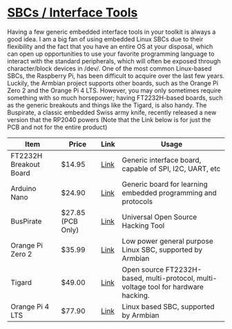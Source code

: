 # [SBCs / Interface Tools](./single-board-computers)

Having a few generic embedded interface tools in your toolkit is always a good idea. I am a big fan of using embedded Linux SBCs due to their flexibility and the fact that you have an entire OS at your disposal, which can open up opportunities to use your favorite programming language to interact with the standard peripherals, which will often be exposed through character/block devices in /dev/. One of the most common Linux-based SBCs, the Raspberry Pi, has been difficult to acquire over the last few years. Luckily, the Armbian project supports other boards, such as the Orange Pi Zero 2 and the Orange Pi 4 LTS. However, you may only sometimes require something with so much horsepower; having FT2232H-based boards, such as the generic breakouts and things like the Tigard, is also handy. The Buspirate, a classic embedded Swiss army knife, recently released a new version that the RP2040 powers (Note that the Link below is for just the PCB and not for the entire product)

| Item | Price | Link | Usage | 
| ---- | ---- | ---- | ---- | 
| FT2232H Breakout Board | $14.95 | [Link](https://www.digikey.com/en/products/detail/adafruit-industries-llc/2264/5761217) | Generic interface board, capable of SPI, I2C, UART, etc | 
| Arduino Nano | $24.90 | [Link](https://www.digikey.com/en/products/detail/arduino/A000005/2638989) | Generic board for learning embedded programming and protocols|
| BusPirate | $27.85 (PCB Only) | [Link](https://dirtypcbs.com/store/designer/details/ian/6621/bus-pirate-5-preview-version-pcb-only) | Universal Open Source Hacking Tool | 
| Orange Pi Zero 2 | $35.99 | [Link](https://www.amazon.com/Orange-Pi-Allwinner-Open-Source-Microcontroller/dp/B0B6BKTCLL)  | Low power general purpose Linux SBC, supported by Armbian | 
| Tigard | $49.00 | [Link](https://www.mouser.com/ProductDetail/Securing-Hardware/TIGARD-V1) |  Open source FT2232H-based, multi-protocol, multi-voltage tool for hardware hacking. |
| Orange Pi 4 LTS | $77.90 | [Link](https://www.amazon.com/Orange-Pi-Rockchip-Computer-Android/dp/B09TKQMXNM?th=1) | Linux based SBC, supported by Armbian| 


